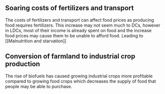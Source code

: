 ## Soaring costs of fertilizers and transport
The costs of fertilizers and transport can affect food prices as producing food requires fertilizers. This increase may not seem much to DCs, however in LDCs, most of their income is already spent on food and the increase food prices may cause them to be unable to afford food. Leading to [[Malnutrition and starvation]]
## Conversion of farmland to industrial crop production
The rise of biofuels has caused growing industrial crops more profitable compared to growing food crops which decreases the supply of food that people may be able to purchase.